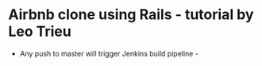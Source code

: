# Airbnb clone using Rails - tutorial by Leo Trieu
- Any push to master will trigger Jenkins build pipeline -
